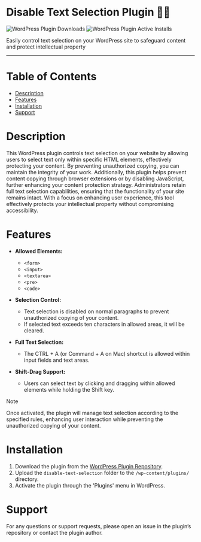 # Disable Text Selection Plugin 🚫📝

![WordPress Plugin Downloads](https://img.shields.io/wordpress/plugin/dd/disable-text-selection?&color=00796b&style=for-the-badge&labelColor=da3900&cacheSeconds=300) 
![WordPress Plugin Active Installs](https://img.shields.io/wordpress/plugin/installs/disable-text-selection?style=for-the-badge&labelColor=da3900&cacheSeconds=300&&color=00796b)

Easily control text selection on your WordPress site to safeguard content and protect intellectual property

---

# Table of Contents
- [Description](#description)
- [Features](#features)
- [Installation](#installation)
- [Support](#support)

# Description
This WordPress plugin controls text selection on your website by allowing users to select text only within specific HTML elements, effectively protecting your content. By preventing unauthorized copying, you can maintain the integrity of your work. Additionally, this plugin helps prevent content copying through browser extensions or by disabling JavaScript, further enhancing your content protection strategy. Administrators retain full text selection capabilities, ensuring that the functionality of your site remains intact. With a focus on enhancing user experience, this tool effectively protects your intellectual property without compromising accessibility.

# Features
- **Allowed Elements:**
  - `<form>`
  - `<input>`
  - `<textarea>`
  - `<pre>`
  - `<code>`

- **Selection Control:**
  - Text selection is disabled on normal paragraphs to prevent unauthorized copying of your content.
  - If selected text exceeds ten characters in allowed areas, it will be cleared.

- **Full Text Selection:**
  - The CTRL + A (or Command + A on Mac) shortcut is allowed within input fields and text areas.

- **Shift-Drag Support:**
  - Users can select text by clicking and dragging within allowed elements while holding the Shift key.

> [!NOTE]
> Once activated, the plugin will manage text selection according to the specified rules, enhancing user interaction while preventing the unauthorized copying of your content.

# Installation
1. Download the plugin from the [WordPress Plugin Repository](https://wordpress.org/plugins/).
2. Upload the `disable-text-selection` folder to the `/wp-content/plugins/` directory.
3. Activate the plugin through the 'Plugins' menu in WordPress.

# Support
For any questions or support requests, please open an issue in the plugin’s repository or contact the plugin author.
